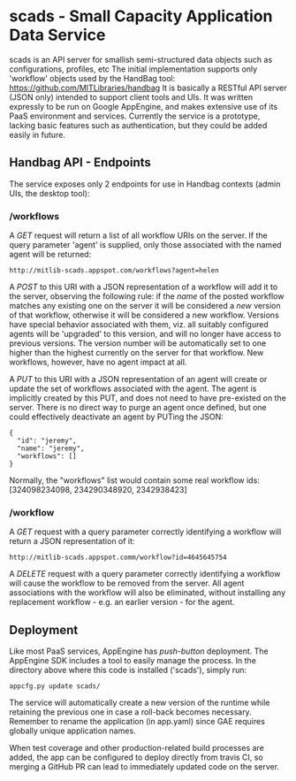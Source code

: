 # scads - Small Capacity Application Data Service #

scads is an API server for smallish semi-structured data objects such as configurations, profiles, etc
The initial implementation supports only 'workflow' objects used by the HandBag tool: <https://github.com/MITLibraries/handbag>
It is basically a RESTful API server (JSON only) intended to support client tools and UIs. It was written expressly
to be run on Google AppEngine, and makes extensive use of its PaaS environment and services. Currently the service
is a prototype, lacking basic features such as authentication, but they could be added easily in future.

## Handbag API - Endpoints ##

The service exposes only 2 endpoints for use in Handbag contexts (admin UIs, the desktop tool):

### /workflows ###

A _GET_ request will return a list of all workflow URIs on the server. If the query parameter 'agent' is
supplied, only those associated with the named agent will be returned:

    http://mitlib-scads.appspot.com/workflows?agent=helen

A _POST_ to this URI with a JSON representation of a workflow will add it to the server, observing the following rule: if the _name_
of the posted workflow matches any existing one on the server it will be considered a _new_ version of that workflow,
otherwise it will be considered a new workflow. Versions have special behavior associated with them, viz. all
suitably configured agents will be 'upgraded' to this version, and will no longer have access to previous versions. The version number
will be automatically set to one higher than the highest currently on the server for that workflow.
New workflows, however, have no agent impact at all.

A _PUT_ to this URI with a JSON representation of an agent will create or update the set of workflows associated with the agent.
The agent is implicitly created by this PUT, and does not need to have pre-existed on the server. There is no direct way to purge
an agent once defined, but one could effectively deactivate an agent by PUTing the JSON:

    {
      "id": "jeremy",
      "name": "jeremy",
      "workflows": []
    }

Normally, the "workflows" list would contain some real workflow ids: [324098234098, 234290348920, 2342938423]

### /workflow ###

A _GET_ request with a query parameter correctly identifying a workflow will return a JSON representation of it:

    http://mitlib-scads.appspot.comm/workflow?id=4645645754

A _DELETE_ request with a query parameter correctly identifying a workflow will cause the workflow to be removed from the
server. All agent associations with the workflow will also be eliminated, without installing any replacement workflow - e.g. an
earlier version - for the agent.

## Deployment ##

Like most PaaS services, AppEngine has _push-button_ deployment. The AppEngine SDK includes a tool to easily manage the process.
In the directory above where this code is installed ('scads'), simply run:

    appcfg.py update scads/

The service will automatically create a new version of the runtime while retaining the previous one in case a roll-back
becomes necessary. Remember to rename the application (in app.yaml) since GAE requires globally unique application names.

When test coverage and other production-related build processes are added, the app can be configured to deploy directly
from travis CI, so merging a GitHub PR can lead to immediately updated code on the server.
